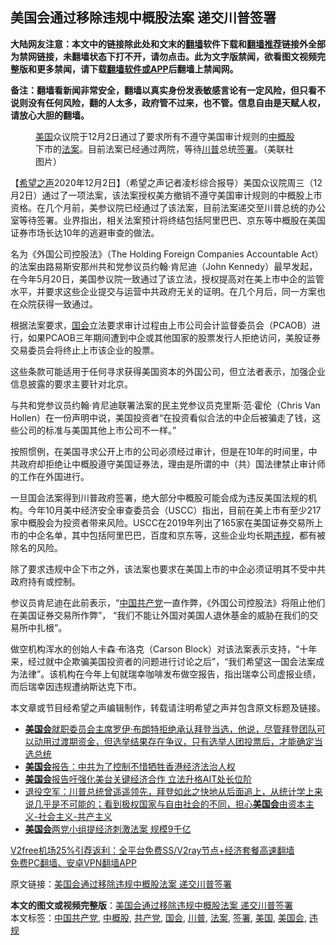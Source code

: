  <h2>美国会通过移除违规中概股法案 递交川普签署</h2> <p class="notice"><b>大陆网友注意：本文中的链接除此处和文末的<a href="https://github.com/bannedbook/fanqiang" >翻墙</a>软件下载和<a href="https://github.com/killgcd/justmysocks/blob/master/README.md">翻墙推荐</a>链接外全部为禁网链接，未翻墙状态下打不开，请勿点击。此为文字版禁闻，欲看图文视频完整版和更多禁闻，请下载<a href="https://github.com/bannedbook/fanqiang">翻墙软件或APP</a>后翻墙上禁闻网。</p><p>备注：翻墙看新闻非常安全，翻墙以真实身份发表敏感言论有一定风险，但只看不说则没有任何风险，翻的人太多，政府管不过来，也不管。信息自由是天赋人权，请放心大胆的翻墙。</b></p>  <div class="entry"> <figure><figcaption><a href="https://www.bannedbook.org/bnews/tag/%e7%be%8e%e5%9b%bd/" class="st_tag internal_tag" rel="tag" title="标签 美国 下的日志">美国</a>众议院于12月2日通过了要求所有不遵守美国审计规则的<a href="https://www.bannedbook.org/bnews/tag/%E4%B8%AD%E6%A6%82%E8%82%A1/" class="st_tag internal_tag" rel="tag" title="标签 中概股 下的日志">中概股</a>下市的<a href="https://www.bannedbook.org/bnews/tag/%E6%B3%95%E6%A1%88/" class="st_tag internal_tag" rel="tag" title="标签 法案 下的日志">法案</a>。目前法案已经通过两院，等待<a href="https://www.bannedbook.org/bnews/tag/%e5%b7%9d%e6%99%ae/" class="st_tag internal_tag" rel="tag" title="标签 川普 下的日志">川普</a>总统<a href="https://www.bannedbook.org/bnews/tag/%E7%AD%BE%E7%BD%B2/" class="st_tag internal_tag" rel="tag" title="标签 签署 下的日志">签署</a>。（美联社图片）</figcaption></figure> <p>【<span class='wp_keywordlink_affiliate'><a href="https://www.soundofhope.org" title="希望之声" target="_blank">希望之声</a></span>2020年12月2日】（希望之声记者凌杉综合报导）美国众议院周三（12月2日）通过了一项法案，该法案授权美方撤销不遵守美国审计规则的中概股上市资格。在几个月前，美参议院已经通过了该法案，目前法案递交至川普总统的办公室等待签署。业界指出，相关法案预计将终结包括阿里巴巴、京东等中概股在美国证券市场长达10年的逃避审查的做法。</p> <p>名为《外国公司控股法》（The Holding Foreign Companies Accountable Act） 的法案由路易斯安那州共和党参议员约翰·肯尼迪（John Kennedy）最早发起，在今年5月20日，美国参议院一致通过了该立法，授权提高对在美上市中企的监管水平，并要求这些企业提交与运营中共政府无关的证明。在几个月后，同一方案也在众院获得一致通过。</p> <p>根据法案要求，<a href="https://www.bannedbook.org/bnews/tag/%e5%9b%bd%e4%bc%9a/" class="st_tag internal_tag" rel="tag" title="标签 国会 下的日志">国会</a>立法要求审计过程由上市公司会计监督委员会（PCAOB）进行，如果PCAOB三年期间遭到中企或其他国家的股票发行人拒绝访问，美股证券交易委员会将终止上市该企业的股票。</p>  <p>这些条款可能适用于任何寻求获得美国资本的外国公司，但立法者表示，加强企业信息披露的要求主要针对北京。</p> <p>与共和党参议员约翰·肯尼迪联署法案的民主党参议员克里斯·范·霍伦（Chris Van Hollen）在一份声明中说，美国投资者“在投资看似合法的中企后被骗走了钱，这些公司的标准与美国其他上市公司不一样。”</p> <p>按照惯例，在美国寻求公开上市的公司必须经过审计，但是在10年的时间里，中共政府却拒绝让中概股遵守美国证券法，理由是所谓的中（共）国法律禁止审计师的工作在外国进行。</p>  <p>一旦国会法案得到川普政府签署，绝大部分中概股可能会成为违反美国法规的机构。今年10月美中经济安全审查委员会（USCC）指出，目前在美上市有至少217家中概股会为投资者带来风险。USCC在2019年列出了165家在美国证券交易所上市的中企名单，其中包括阿里巴巴，百度和京东等，这些企业均长期<a href="https://www.bannedbook.org/bnews/tag/%E8%BF%9D%E8%A7%84/" class="st_tag internal_tag" rel="tag" title="标签 违规 下的日志">违规</a>，都有被除名的风险。</p> <p>除了要求违规中企下市之外，该法案也要求在美国上市的中企必须证明其不受中共政府持有或控制。</p> <p>参议员肯尼迪在此前表示，“<span class='wp_keywordlink_affiliate'><a href="https://www.bannedbook.org/" title="中国" target="_blank">中国</a></span><a href="https://www.bannedbook.org/bnews/tag/%e5%85%b1%e4%ba%a7%e5%85%9a/" class="st_tag internal_tag" rel="tag" title="标签 共产党 下的日志">共产党</a>一直作弊，《外国公司控股法》将阻止他们在美国证券交易所作弊”， “我们不能让外国对美国人退休基金的威胁在我们的交易所中扎根”。</p>  <p>做空机构浑水的创始人卡森·布洛克（Carson Block）对该法案表示支持，“十年来，经过就中企欺骗美国投资者的问题进行讨论之后”，“我们希望这一国会法案成为法律”。该机构在今年上旬就瑞幸咖啡发布做空报告，指出瑞幸公司虚报业绩，而后瑞幸因违规遭纳斯达克下市。</p> <p>本文章或节目经希望之声编辑制作，转载请注明希望之声并包含原文标题及链接。</p> <ul class='op-related-articles' title='相关阅读'> <li><a href='https://www.bannedbook.org/bnews/bannedvideo/20201202/1440962.html' target='_blank'><b>美国会</b>就职委员会主席罗伊‧布朗特拒绝承认拜登当选，他说，尽管拜登团队可以动用过渡期资金，但选举结果存在争议，只有选举人团投票后，才能确定当选总统</a></li> <li><a href='https://www.bannedbook.org/bnews/cnnews/hknews/20201202/1440875.html' target='_blank'><b>美国会</b>报告：中共为了控制不惜牺牲香港经济法治人权</a></li> <li><a href='https://www.bannedbook.org/bnews/comments/20201202/1440741.html' target='_blank'><b>美国会</b>报告吁强化美台关键经济合作 立法升格AIT处长位阶</a></li> <li><a href='https://www.bannedbook.org/bnews/bannedvideo/20201202/1440607.html' target='_blank'>退役空军：川普总统曾遥遥领先，拜登如此之快地从后面追上，从统计学上来说几乎是不可能的；看到极权国家与自由社会的不同，担心<b>美国会</b>由资本主义-社会主义-共产主义</a></li> <li><a href='https://www.bannedbook.org/bnews/cnnews/20201202/1440519.html' target='_blank'><b>美国会</b>两党小组提经济刺激法案 规模9千亿</a></li> </ul> <p class="texttj"> <a href="https://www.bannedbook.org/forum23/topic22702.html" target="_blank">V2free机场25%引荐返利：全平台免费SS/V2ray节点+经济套餐高速翻墙</a><br/> <a href="https://github.com/bannedbook/fanqiang/wiki/%E7%A6%81%E9%97%BB%E7%BD%91%E5%AE%89%E5%8D%93%E7%BF%BB%E5%A2%99%E6%96%B0%E9%97%BBAPP" target="_blank">免费PC翻墙、安卓VPN翻墙APP</a></p><p>原文链接：<a class="src_link"  href="https://www.soundofhope.org/post/449536" target="_blank">美国会通过移除违规中概股法案 递交川普签署</a></p> <a name='sharetosocial'></a>       <div><b>本文的图文或视频完整版</b>：<a href='https://www.bannedbook.org/bnews/comments/20201203/1441320.html'>美国会通过移除违规中概股法案 递交川普签署</a></div>  </div><!--END ENTRY--> <div class="postfooter"> <div>本文标签：<a href="https://www.bannedbook.org/bnews/tag/%e4%b8%ad%e5%9b%bd%e5%85%b1%e4%ba%a7%e5%85%9a/" rel="tag">中国共产党</a>, <a href="https://www.bannedbook.org/bnews/tag/%E4%B8%AD%E6%A6%82%E8%82%A1/" rel="tag">中概股</a>, <a href="https://www.bannedbook.org/bnews/tag/%e5%85%b1%e4%ba%a7%e5%85%9a/" rel="tag">共产党</a>, <a href="https://www.bannedbook.org/bnews/tag/%e5%9b%bd%e4%bc%9a/" rel="tag">国会</a>, <a href="https://www.bannedbook.org/bnews/tag/%e5%b7%9d%e6%99%ae/" rel="tag">川普</a>, <a href="https://www.bannedbook.org/bnews/tag/%E6%B3%95%E6%A1%88/" rel="tag">法案</a>, <a href="https://www.bannedbook.org/bnews/tag/%E7%AD%BE%E7%BD%B2/" rel="tag">签署</a>, <a href="https://www.bannedbook.org/bnews/tag/%e7%be%8e%e5%9b%bd/" rel="tag">美国</a>, <a href="https://www.bannedbook.org/bnews/tag/%E7%BE%8E%E5%9B%BD%E4%BC%9A/" rel="tag">美国会</a>, <a href="https://www.bannedbook.org/bnews/tag/%E8%BF%9D%E8%A7%84/" rel="tag">违规</a></div>  </div><!--END POSTFOOTER--> 